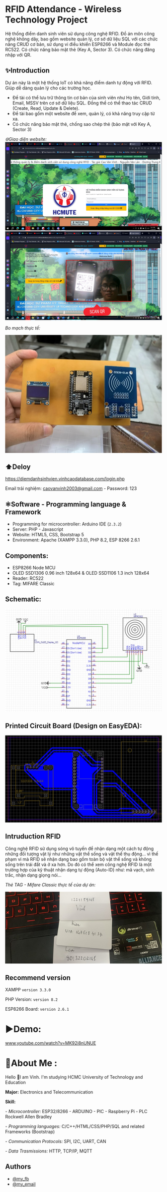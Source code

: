 # RFID Attendance - Wireless Technology Project
Hệ thống điểm danh sinh viên sử dụng công nghệ RFID. Đồ án môn công nghệ không dây, bao gồm website quản lý, cơ sở dữ liệu SQL với các chức năng CRUD cơ bản, sử dụng vi điều khiển ESP8266 và Module đọc thẻ RC522. Có chức năng bảo mật thẻ (Key A, Sector 3). Có chức năng đăng nhập với QR.

## ✨Introduction
Dự án này là một hệ thống IoT có khả năng điểm danh tự động với RFID. Giúp dễ dàng quản lý cho các trường học.
- Đề tài có thể lưu trữ thông tin cơ bản của sinh viên như Họ tên, Giới tính, Email, MSSV trên cơ sở dữ liệu SQL. Đồng thể có thể thao tác CRUD (Create, Read, Update & Delete).
- Đề tài bao gồm một website để xem, quản lý, có khả năng truy cập từ xa.
- Có chức năng bảo mật thẻ, chống sao chép thẻ (bảo mật với Key A, Sector 3)

*🌐Giao diện website:*
![images](https://github.com/VinhCao09/RFIDAttendance_WirelessTechnologyProject/blob/main/images/1.jpg)
![images](https://github.com/VinhCao09/RFIDAttendance_WirelessTechnologyProject/blob/main/images/2.jpg)

*Bo mạch thực tế:*

![images](https://github.com/VinhCao09/RFIDAttendance_WirelessTechnologyProject/blob/main/images/5.jpg)

## ⬆️Deloy
https://diemdanhsinhvien.vinhcaodatabase.com/login.php

Email trải nghiệm: caovanvinh2003@gmail.com - Password: 123

## ⚛️Software - Programming language & Framework
- Programming for microcontroller: Arduino IDE (`2.3.2`)
- Server: PHP - Javascript
- Website: HTML5, CSS, Bootstrap 5
- Environment: Apache (XAMPP 3.3.0), PHP 8.2, ESP 8266 2.6.1

## Components:
- ESP8266 Node MCU
- OLED SSD1306 0.96 inch 128x64 & OLED SSD1106 1.3 inch 128x64
- Reader: RC522
- Tag: MIFARE Classic

## Schematic:
![images](https://github.com/VinhCao09/RFIDAttendance_WirelessTechnologyProject/blob/main/images/7.jpg)

## Printed Circuit Board (Design on EasyEDA):
![images](https://github.com/VinhCao09/RFIDAttendance_WirelessTechnologyProject/blob/main/images/6.jpg)

## Intruduction RFID

Công nghệ RFID sử dụng sóng vô tuyến để nhận dạng một cách tự động những đối tượng vật lý như những vật thể sống và vật thể thụ động… vì thế phạm vi mà RFID sẽ nhận dạng bao gồm toàn bộ vật thể sống và không sống trên trái đất và ở xa hơn. Do đó có thể xem công nghệ RFID là một trường hợp của kỹ thuật nhận dạng tự động (Auto-ID) như: mã vạch, sinh trắc, nhận dạng giọng nói…

*Thẻ TAG - Mifare Classic thực tế của dự án:*

![images](https://github.com/VinhCao09/RFIDAttendance_WirelessTechnologyProject/blob/main/images/4.jpg)

## Recommend version

XAMPP `version 3.3.0`

PHP Version: `version 8.2`

ESP8266 Board: `version 2.6.1`

# ▶️Demo:
www.youtube.com/watch?v=MK92i8nUNUE

# 💫About Me :
Hello 👋I am Vinh. I'm studying HCMC University of Technology and Education

**Major:** Electronics and Telecommunication

**Skill:** 

*- Microcontroller:* ESP32/8266 - ARDUINO - PIC - Raspberry Pi - PLC Rockwell Allen Bradley

*- Programming languages:* C/C++/HTML/CSS/PHP/SQL and
related Frameworks (Bootstrap)

*- Communication Protocols:* SPI, I2C, UART, CAN

*- Data Trasmissions:* HTTP, TCP/IP, MQTT

## Authors

- [@my_fb](https://www.facebook.com/vcao.vn)
- [@my_email](contact@vinhcaodatabase.com)
